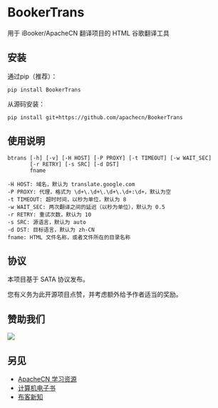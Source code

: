 # BookerTrans

用于 iBooker/ApacheCN 翻译项目的 HTML 谷歌翻译工具

## 安装

通过pip（推荐）：

```
pip install BookerTrans
```

从源码安装：

```
pip install git+https://github.com/apachecn/BookerTrans
```

## 使用说明

```
btrans [-h] [-v] [-H HOST] [-P PROXY] [-t TIMEOUT] [-w WAIT_SEC] 
       [-r RETRY] [-s SRC] [-d DST]
       fname
       
-H HOST: 域名，默认为 translate.google.com
-P PROXY: 代理，格式为 \d+\.\d+\.\d+\.\d+:\d+，默认为空
-t TIMEOUT: 超时时间，以秒为单位，默认为 8
-w WAIT_SEC: 两次翻译之间的延迟（以秒为单位），默认为 0.5
-r RETRY: 重试次数，默认为 10
-s SRC: 源语言，默认为 auto
-d DST: 目标语言，默认为 zh-CN
fname: HTML 文件名称，或者文件所在的目录名称
```

## 协议

本项目基于 SATA 协议发布。

您有义务为此开源项目点赞，并考虑额外给予作者适当的奖励。

## 赞助我们

![](https://home.apachecn.org/img/about/donate.jpg)

## 另见

+   [ApacheCN 学习资源](https://docs.apachecn.org/)
+   [计算机电子书](http://it-ebooks.flygon.net)
+   [布客新知](http://flygon.net/ixinzhi/)
